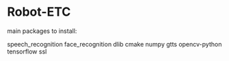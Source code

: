 # Robot-ETC
main packages to install:

speech_recognition
face_recognition
dlib
cmake
numpy
gtts
opencv-python
tensorflow
ssl
